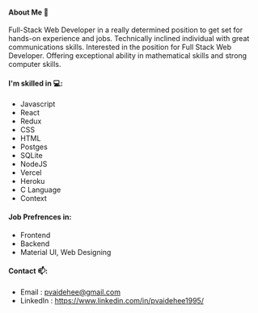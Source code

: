 #### About Me 👋

Full-Stack Web Developer in a really determined position to get set for hands-on experience and jobs. Technically inclined individual with great communications skills. Interested in the position for Full Stack Web Developer. Offering exceptional ability in mathematical skills and strong computer skills.

#### I'm skilled in 💻:

- Javascript
- React
- Redux
- CSS
- HTML
- Postges
- SQLite
- NodeJS
- Vercel 
- Heroku
- C Language
- Context

#### Job Prefrences in:

- Frontend
- Backend
- Material UI, Web Designing

#### Contact 📫:

- Email : pvaidehee@gmail.com
- LinkedIn : https://www.linkedin.com/in/pvaidehee1995/


<!-- ### Hi there 👋 I'm Vaidehee Patel, you can also call me Vee.
#### Know me here: https://personal-portfolio1995.vercel.app/
#### Connect me here: https://www.linkedin.com/in/pvaidehee1995/

- 🔭 I’m currently working on Lambda Labs - Story Squad - Monstor App.
- 🌱 I’m currently learning Angular JS and Ruby.
- 💬 Ask me about anything else that you might wanna know :)))
- 📫 How to reach me: e-mail: pvaidehee@gmail.com
- 😄 Pronouns: trustworthy, reliable, dependable, quiet listener, and understanding
- ⚡ Fun fact: Always ready to learn something new...

Skills: Redux / REACT / JS / HTML / CSS / C


**pvaidehee/pvaidehee** is a ✨ _special_ ✨ repository because its `README.md` (this file) appears on your GitHub profile.
-->
